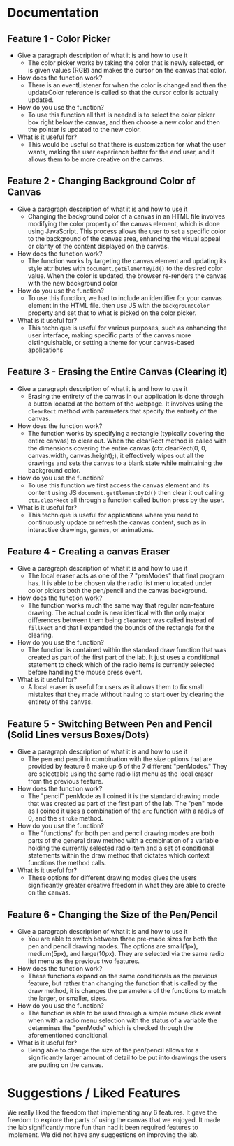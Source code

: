 # Documentation
## Feature 1 - Color Picker
- Give a paragraph description of what it is and how to use it
  - The color picker works by taking the color that is newly selected, or is given values (RGB) and makes the cursor on the canvas that color. 
- How does the function work? 
  - There is an eventListener for when the color is changed and then the updateColor reference is called so that the cursor color is actually updated.
- How do you use the function? 
  - To use this function all that is needed is to select the color picker box right below the canvas, and then choose a new color and then the pointer is updated to the new color.
- What is it useful for?
  - This would be useful so that there is customization for what the user wants, making the user experience better for the end user, and it allows them to be more creative on the canvas.

## Feature 2 - Changing Background Color of Canvas
- Give a paragraph description of what it is and how to use it
  -  Changing the background color of a canvas in an HTML file involves modifying the color property of the canvas element, which is done using JavaScript. This process allows the user to set a specific color to the background of the canvas area, enhancing the visual appeal or clarity of the content displayed on the canvas. 
- How does the function work? 
    - The function works by targeting the canvas element and updating its style attributes with ```document.getElementById()``` to the desired color value. When the color is updated, the browser re-renders the canvas with the new background color
- How do you use the function? 
  -  To use this function, we had to include an identifier for your canvas element in the HTML file. then use JS with the ```backgroundColor``` property and set that to what is picked on the color picker.
- What is it useful for? 
  - This technique is useful for various purposes, such as enhancing the user interface, making specific parts of the canvas more distinguishable, or setting a theme for your canvas-based applications

## Feature 3 - Erasing the Entire Canvas (Clearing it)
- Give a paragraph description of what it is and how to use it
  -  Erasing the entirety of the canvas in our application is done through a button located at the bottom of the webpage. It involves using the ```clearRect``` method with parameters that specify the entirety of the canvas.
- How does the function work? 
  - The function works by specifying a rectangle (typically covering the entire canvas) to clear out. When the clearRect method is called with the dimensions covering the entire canvas (ctx.clearRect(0, 0, canvas.width, canvas.height);), it effectively wipes out all the drawings and sets the canvas to a blank state while maintaining the background color.
- How do you use the function? 
  - To use this function we first access the canvas element and its content using JS ```document.getElementById()``` then clear it out calling ```ctx.clearRect``` all through a function called button press by the user.
- What is it useful for?
  - This technique is useful for applications where you need to continuously update or refresh the canvas content, such as in interactive drawings, games, or animations.

## Feature 4 - Creating a canvas Eraser
- Give a paragraph description of what it is and how to use it
  -  The local eraser acts as one of the 7 "penModes" that final program has. It is able to be chosen via the radio list menu located under color pickers both the pen/pencil and the canvas background.
- How does the function work? 
  - The function works much the same way that regular non-feature drawing. The actual code is near identical with the only major differences between them being ```clearRect``` was called instead of ```fillRect``` and that I expanded the bounds of the rectangle for the clearing.
- How do you use the function? 
  - The function is contained within the standard draw function that was created as part of the first part of the lab. It just uses a conditional statement to check which of the radio items is currently selected before handling the mouse press event.
- What is it useful for?
  - A local eraser is useful for users as it allows them to fix small mistakes that they made without having to start over by clearing the entirety of the canvas.

## Feature 5 - Switching Between Pen and Pencil (Solid Lines versus Boxes/Dots)
- Give a paragraph description of what it is and how to use it
  -  The pen and pencil in combination with the size options that are provided by feature 6 make up 6 of the 7 different "penModes." They are selectable using the same radio list menu as the local eraser from the previous feature.
- How does the function work? 
  - The "pencil" penMode as I coined it is the standard drawing mode that was created as part of the first part of the lab. The "pen" mode as I coined it uses a combination of the ```arc``` function with a radius of 0, and the ```stroke``` method.
- How do you use the function? 
  - The "functions" for both pen and pencil drawing modes are both parts of the general draw method with a combination of a variable holding the currently selected radio item and a set of conditional statements within the draw method that dictates which context functions the method calls.
- What is it useful for?
  -  These options for different drawing modes gives the users significantly greater creative freedom in what they are able to create on the canvas.

## Feature 6 -  Changing the Size of the Pen/Pencil
- Give a paragraph description of what it is and how to use it
  -  You are able to switch between three pre-made sizes for both the pen and pencil drawing modes. The options are small(1px), medium(5px), and large(10px). They are selected via the same radio list menu as the previous two features.
- How does the function work? 
  - These functions expand on the same conditionals as the previous feature, but rather than changing the function that is called by the draw method, it is changes the parameters of the functions to match the larger, or smaller, sizes.
- How do you use the function? 
  - The function is able to be used through a simple mouse click event when with a radio menu selection with the status of a variable the determines the "penMode" which is checked through the aforementioned conditional.
- What is it useful for?
  - Being able to change the size of the pen/pencil allows for a significantly larger amount of detail to be put into drawings the users are putting on the canvas.

# Suggestions / Liked Features
We really liked the freedom that implementing any 6 features. It gave the freedom to explore the parts of using the canvas that we enjoyed. It made the lab significantly more fun than had it been required features to implement.
We did not have any suggestions on improving the lab.